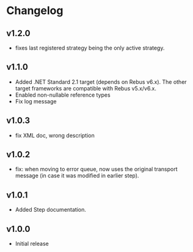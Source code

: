 # Changelog

## v1.2.0

- fixes last registered strategy being the only active strategy.

## v1.1.0

- Added .NET Standard 2.1 target (depends on Rebus v6.x). The other target frameworks are compatible with Rebus v5.x/v6.x.
- Enabled non-nullable reference types
- Fix log message

## v1.0.3

- fix XML doc, wrong description

## v1.0.2

- fix: when moving to error queue, now uses the original transport message (in case it was modified in earlier step).

## v1.0.1

- Added Step documentation.

## v1.0.0

- Initial release
